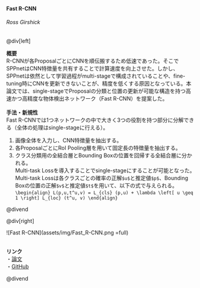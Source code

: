 #### Fast R-CNN
###### Ross Girshick

@div[left]

__概要__<br>
R-CNNが各ProposalごとにCNNを順伝搬するため低速であった。そこでSPPnetはCNN特徴量を共有することで計算速度を向上させた。しかし、SPPnetは依然として学習過程がmulti-stageで構成されていることや、fine-tuning時にCNNを更新できないことが、精度を低くする原因となっている。本論文では、single-stageでProposalの分類と位置の更新が可能な構造を持つ高速かつ高精度な物体検出ネットワーク（Fast R-CNN）を提案した。<br>
<br>
__手法・新規性__<br>
Fast R-CNNでは1つネットワークの中で大きく3つの役割を持つ部分に分解できる（全体の処理はsingle-stageに行える）。
1. 画像全体を入力し、CNN特徴量を抽出する。<br>
2. 各ProposalごとにRoI Pooling層を用いて固定長の特徴量を抽出する。<br>
3. クラス分類用の全結合層とBounding Boxの位置を回帰する全結合層に分かれる。<br>
Multi-task Lossを導入することでsingle-stageにすることが可能となった。Multi-task Lossは各クラスごとの確率の正解`$u$`と推定値`$p$`、Bounding Boxの位置の正解`$v$`と推定値`$t$`を用いて、以下の式で与えられる。<br>
`\begin{align} L(p,u,t^u,v) = L_{cls} (p,u) + \lambda \left[ u \geq 1 \right] L_{loc} (t^u, v) \end{align}`

@divend

@div[right]

![Fast R-CNN](assets/img/Fast_R-CNN.png =full)<br>
<br>

__リンク__<br>
・[論文](https://www.cv-foundation.org/openaccess/content_iccv_2015/papers/Girshick_Fast_R-CNN_ICCV_2015_paper.pdf)<br>
・[GitHub](https://github.com/rbgirshick/fast-rcnn)<br>

@divend